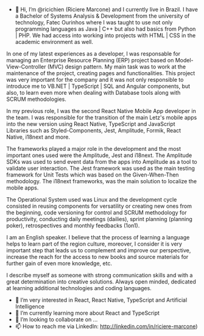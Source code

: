 - 👋 Hi, I’m @ricichien (Riciere Marcone) and I currently live in Brazil. I have a Bachelor of Systems Analysis & Development from the university of technology, Fatec Ourinhos where I was taught to use not only programming languages as Java | C++ but also had basics from Python | PHP. We had access into working into projects with HTML | CSS in the academic environment as well.

In one of my latest experiences as a developer, I was responsable for managing an Enterprise Resource Planning (ERP) project based on Model-View-Controller (MVC) design pattern. My main task was to work at the maintenance of the project, creating pages and functionalities. This project was very important for the company and it was not only responsible to introduce me to VB.NET | TypeScript | SQL and Angular components, but also, to learn even more when dealing with Database tools along with SCRUM methodologies.

In my previous role, I was the second React Native Mobile App developer in the team. I was responsible for the transition of the main Letz's mobile apps into the new version using React Native, TypeScript and JavaScript Libraries such as Styled-Components, Jest, Amplitude, Formik, React Native, i18next and more.

The frameworks played a major role in the development and the most important ones used were the Amplitude, Jest and i18next. The Amplitude SDKs was used to send event data from the apps into Amplitude as a tool to validate user interaction. The Jest framework was used as the main testing framework for Unit Tests which was based on the Given-When-Then methodology. The i18next frameworks, was the main solution to localize the mobile apps.

The Operational System used was Linux and the development cycle consisted in reusing components for versatility or creating new ones from the beginning, code versioning for control and SCRUM methodology for productivity, conducting daily meetings (dailies), sprint planning (planning poker), retrospectives and monthly feedbacks (1on1).

I am an English speaker. I believe that the process of learning a language helps to learn part of the region culture, moreover, I consider it is very important step that leads us to complement and improve our perspective, increase the reach for the access to new books and source materials for further gain of even more knowledge, etc.

I describe myself as someone with strong communication skills and with a great determination into creative solutions. Always open minded, dedicated at learning additional technologies and coding languages.

- 👀 I’m very interested in React, React Native, TypeScript and Artificial Intelligence
- 🌱 I’m currently learning more about React and TypeScript
- 💞️ I’m looking to collaborate on ...
- 📫 How to reach me via LinkedIn: http://linkedin.com/in/riciere-marcone)

<!---
ricichien/ricichien is a ✨ special ✨ repository because its `README.md` (this file) appears on your GitHub profile.
You can click the Preview link to take a look at your changes.
--->
